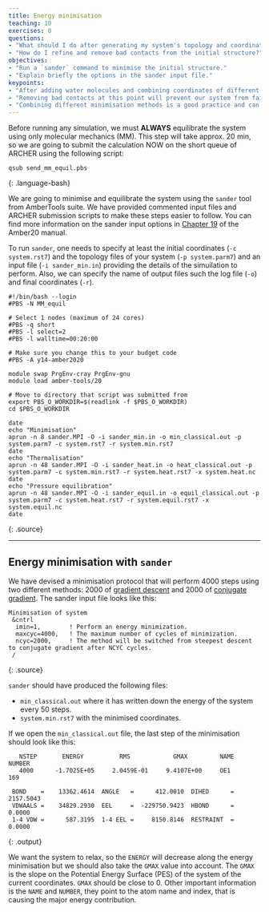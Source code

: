 ```yaml
---
title: Energy minimisation
teaching: 10
exercises: 0
questions:
- "What should I do after generating my system's topology and coordinates?"
- "How do I refine and remove bad contacts from the initial structure?"
objectives:
- "Run a `sander` command to minimise the initial structure."
- "Explain briefly the options in the sander input file."
keypoints:
- "After adding water molecules and combining coordinates of different system elements we have to minimise the system to fix any bad contacts (LEap had warned us already of some bad contacts in the structure)."
- "Removing bad contacts at this point will prevent our system from failing catastrophically later down the line."
- "Combining different minimisation methods is a good practice and can help to avoid getting stuck into a local minima."
--- 
```


Before running any simulation, we must **ALWAYS** equilibrate the system using only molecular mechanics (MM). This step will take approx. 20 min, so we are going to submit the calculation NOW on the short queue of ARCHER using the following script:

~~~
qsub send_mm_equil.pbs
~~~
{: .language-bash}

We are going to minimise and equilibrate the system using the `sander` tool from AmberTools suite. We have provided commented input files and ARCHER submission scripts to make these steps easier to follow. You can find more information on the sander input options in [Chapter 19](https://ambermd.org/doc12/Amber20.pdf) of the Amber20 manual.

To run `sander`, one needs to specify at least the initial coordinates (`-c system.rst7`) and the topology files of your system (`-p system.parm7`) and an input file (`-i sander_min.in`) providing the details of the simuilation to perform. Also, we can specify the name of output files such the log file (`-o`) and final coordinates (`-r`).

~~~
#!/bin/bash --login
#PBS -N MM_equil

# Select 1 nodes (maximum of 24 cores)
#PBS -q short
#PBS -l select=2
#PBS -l walltime=00:20:00

# Make sure you change this to your budget code
#PBS -A y14-amber2020

module swap PrgEnv-cray PrgEnv-gnu
module load amber-tools/20

# Move to directory that script was submitted from
export PBS_O_WORKDIR=$(readlink -f $PBS_O_WORKDIR)
cd $PBS_O_WORKDIR

date
echo "Minimisation"
aprun -n 8 sander.MPI -O -i sander_min.in -o min_classical.out -p system.parm7 -c system.rst7 -r system.min.rst7
date
echo "Thermalisation"
aprun -n 48 sander.MPI -O -i sander_heat.in -o heat_classical.out -p system.parm7 -c system.min.rst7 -r system.heat.rst7 -x system.heat.nc
date
echo "Pressure equilibration"
aprun -n 48 sander.MPI -O -i sander_equil.in -o equil_classical.out -p system.parm7 -c system.heat.rst7 -r system.equil.rst7 -x system.equil.nc
date
~~~
{: .source}

***

## Energy minimisation with `sander`

We have devised a minimisation protocol that will perform 4000 steps using two different methods: 2000 of [gradient descent](https://en.wikipedia.org/wiki/Gradient_descent) and 2000 of [conjugate gradient](https://en.wikipedia.org/wiki/Conjugate_gradient_method). The sander input file looks like this:

~~~
Minimisation of system 
 &cntrl
  imin=1,        ! Perform an energy minimization.
  maxcyc=4000,   ! The maximum number of cycles of minimization. 
  ncyc=2000,     ! The method will be switched from steepest descent to conjugate gradient after NCYC cycles.
 /
~~~
{: .source}

`sander` should have produced the following files: 
- `min_classical.out` where it has written down the energy of the system every 50 steps.
- `system.min.rst7` with the minimised coordinates. 

If we open the `min_classical.out` file, the last step of the minimisation should look like this:

~~~
   NSTEP       ENERGY          RMS            GMAX         NAME    NUMBER
   4000      -1.7025E+05     2.0459E-01     9.4107E+00     OE1       169

 BOND    =    13362.4614  ANGLE   =      412.0010  DIHED      =     2157.5043
 VDWAALS =    34829.2930  EEL     =  -229750.9423  HBOND      =        0.0000
 1-4 VDW =      587.3195  1-4 EEL =     8150.8146  RESTRAINT  =        0.0000
~~~
{: .output}

We want the system to relax, so the `ENERGY` will decrease along the energy minimisation but we should also take the `GMAX` value into account. The `GMAX` is the slope on the Potential Energy Surface (PES) of the system of the current coordinates. `GMAX` should be close to 0. Other important information is the `NAME` and `NUMBER`, they point to the atom name and index, that is causing the major energy contribution.  

